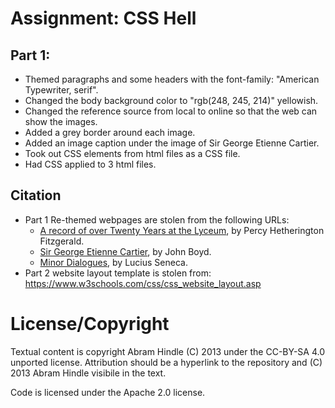 Assignment: CSS Hell
====================

## Part 1:

* Themed paragraphs and some headers with the font-family: "American Typewriter, serif".
* Changed the body background color to "rgb(248, 245, 214)" yellowish.
* Changed the reference source from local to online so that the web can show the images.
* Added a grey border around each image.
* Added an image caption under the image of Sir George Etienne Cartier.
* Took out CSS elements from html files as a CSS file.
* Had CSS applied to 3 html files.

## Citation

* Part 1 Re-themed webpages are stolen from the following URLs:
    * [A record of over Twenty Years at the Lyceum](https://www.gutenberg.org/files/64575/64575-h/64575-h.htm), by Percy Hetherington Fitzgerald.
    * [Sir George Etienne Cartier](https://http://www.gutenberg.org/files/64593/64593-h/64593-h.htm), by John Boyd.
    * [Minor Dialogues](https://http://www.gutenberg.org/files/64576/64576-h/64576-h.htm), by Lucius Seneca.
* Part 2 website layout template is stolen from: https://www.w3schools.com/css/css_website_layout.asp


License/Copyright
=================

Textual content is copyright Abram Hindle (C) 2013 under the CC-BY-SA
4.0 unported license. Attribution should be a hyperlink to the
repository and (C) 2013 Abram Hindle visibile in the text.

Code is licensed under the Apache 2.0 license.


